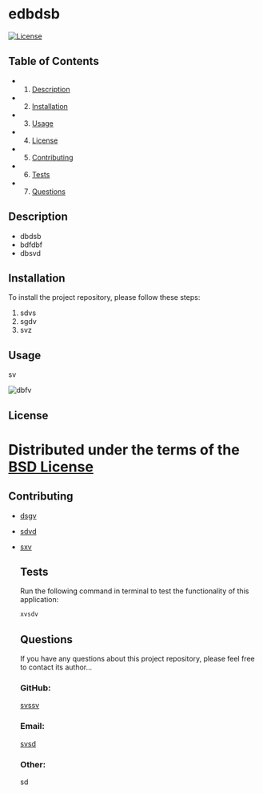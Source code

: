 
  # edbdsb

  [![License](https://img.shields.io/badge/License-BSD_3--Clause-blue.svg)](https://opensource.org/licenses/BSD-3-Clause)

  
  ## Table of Contents
  * 1. [Description](#description)
  * 2. [Installation](#installation)
  * 3. [Usage](#usage)
  * 4. [License](#license)
  * 5. [Contributing](#contributing)
  * 6. [Tests](#tests)
  * 7. [Questions](#questions)


  
  ## <a name="description"></a>Description

  - dbdsb 
  - bdfdbf 
  - dbsvd


  
  ## <a name="installation"></a>Installation

  To install the project repository, please follow these steps:

  1. sdvs
2. sgdv
3. svz



  
  ## <a name="usage"></a>Usage

  sv

  ![dbfv](/Challenges/Challenge-9/readme-generator/Develop/images/placeholder-image.png)


  
  ## <a name='license'></a>License
# Distributed under the terms of the [BSD License](https://opensource.org/licenses/BSD-3-Clause)

  
  ## <a name="contributing"></a>Contributing

  - [dsgv](https://github.com/dsgv)
- [sdvd](https://github.com/sdvd)
- [sxv](https://github.com/sxv)



  
  ## <a name="tests"></a>Tests

  Run the following command in terminal to test the functionality of this application:

  ```bash 
  xvsdv 
  ```


  
  ## <a name="questions"></a>Questions

  If you have any questions about this project repository, please feel free to contact its author...

  ### GitHub:
  [svssv](https://github.com/svssv)

  ### Email:
  [svsd](mailto:svsd.com)

  ### Other:

    sd
    

  